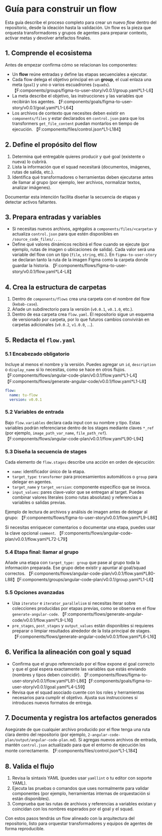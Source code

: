 # Guía para construir un flow

Esta guía describe el proceso completo para crear un nuevo *flow* dentro del repositorio, desde la ideación hasta la validación. Un flow es la pieza que orquesta transformadores y grupos de agentes para preparar contexto, activar metas y devolver artefactos finales.

## 1. Comprende el ecosistema

Antes de empezar confirma cómo se relacionan los componentes:

- Un **flow** reúne entradas y define las etapas secuenciales a ejecutar.
- Cada flow delega el objetivo principal en un **group**, el cual enlaza una meta (`goal`) y uno o varios escuadrones (`squads`). 【F:components/groups/figma-to-user-story/v0.0.1/group.yaml†L1-L6】
- La meta describe el objetivo, las instrucciones y las variables que recibirán los agentes. 【F:components/goals/figma-to-user-story/v0.0.1/goal.yaml†L1-L64】
- Los archivos de contexto que necesites deben existir en `components/files` y estar declarados en `control.json` para que los transformers `get_file_content` puedan montarlos en tiempo de ejecución. 【F:components/files/control.json†L1-L184】

## 2. Define el propósito del flow

1. Determina qué entregable quieres producir y qué goal (existente o nueva) lo cubrirá.
2. Lista la información que el squad necesitará (documentos, imágenes, rutas de salida, etc.).
3. Identifica qué transformadores o herramientas deben ejecutarse antes de llamar al grupo (por ejemplo, leer archivos, normalizar textos, analizar imágenes).

Documentar esta intención facilita diseñar la secuencia de etapas y detectar activos faltantes.

## 3. Prepara entradas y variables

- Si necesitas nuevos archivos, agrégalos a `components/files/<carpeta>` y actualiza `control.json` para que estén disponibles en `/source_code_files/...`.
- Define qué valores dinámicos recibirá el flow cuando se ejecute (por ejemplo, rutas de imagen o ubicaciones de salida). Cada valor será una variable del flow con un tipo (`file`, `string`, etc.). En `figma-to-user-story` se declaran tanto la ruta de la imagen Figma como la carpeta donde guardar la historia. 【F:components/flows/figma-to-user-story/v0.0.1/flow.yaml†L4-L8】

## 4. Crea la estructura de carpetas

1. Dentro de `components/flows` crea una carpeta con el nombre del flow (`kebab-case`).
2. Añade un subdirectorio para la versión (`v0.0.1`, `v0.1.0`, etc.).
3. Dentro de esa carpeta crea `flow.yaml`. El repositorio sigue un esquema de versionado por carpeta, por lo que futuros cambios convivirán en carpetas adicionales (`v0.0.2`, `v1.0.0`, ...).

## 5. Redacta el `flow.yaml`

### 5.1 Encabezado obligatorio

Incluye al menos el nombre y la versión. Puedes agregar un `id`, `description` o `display_name` si lo necesitas, como se hace en otros flujos. 【F:components/flows/angular-code-plan/v0.0.1/flow.yaml†L1-L4】【F:components/flows/generate-angular-code/v0.0.1/flow.yaml†L1-L8】

```yaml
flow:
  name: tu-flow
  version: v0.0.1
```

### 5.2 Variables de entrada

Bajo `flow.variables` declara cada input con su nombre y tipo. Estas variables podrán referenciarse dentro de los stages mediante claves `*_ref` (por ejemplo, `image_path_var_name`, `file_path_ref`). 【F:components/flows/angular-code-plan/v0.0.1/flow.yaml†L90-L94】

### 5.3 Diseña la secuencia de stages

Cada elemento de `flow.stages` describe una acción en orden de ejecución:

- `name`: identificador único de la etapa.
- `target_type`: `transformer` para procesamientos automáticos o `group` para delegar en agentes.
- `target_name` y `target_version`: componente específico que se invoca.
- `input_values`: pares clave-valor que se entregan al target. Puedes combinar valores literales (como rutas absolutas) y referencias a variables o salidas previas.

Ejemplo de lectura de archivos y análisis de imagen antes de delegar al grupo: 【F:components/flows/figma-to-user-story/v0.0.1/flow.yaml†L9-L86】

Si necesitas enriquecer comentarios o documentar una etapa, puedes usar la clave opcional `comment`. 【F:components/flows/angular-code-plan/v0.0.1/flow.yaml†L72-L79】

### 5.4 Etapa final: llamar al grupo

Añade una etapa con `target_type: group` que pase al grupo toda la información preparada. Ese grupo debe existir y apuntar al goal/squad correctos. 【F:components/flows/angular-code-plan/v0.0.1/flow.yaml†L80-L88】【F:components/groups/angular-code-plan/v0.0.1/group.yaml†L1-L6】

### 5.5 Opciones avanzadas

- Usa `iterator` e `iterator_parallelism` si necesitas iterar sobre colecciones producidas por etapas previas, como se observa en el flow `generate-angular-code`. 【F:components/flows/generate-angular-code/v0.0.1/flow.yaml†L9-L16】
- `pre_stages`, `post_stages` y `output_values` están disponibles si requieres preparar o limpiar resultados alrededor de la lista principal de stages. 【F:components/flows/generate-angular-code/v0.0.1/flow.yaml†L6-L16】

## 6. Verifica la alineación con goal y squad

- Confirma que el grupo referenciado por el flow expone el goal correcto y que el goal espera exactamente las variables que estás enviando (nombres y tipos deben coincidir). 【F:components/flows/figma-to-user-story/v0.0.1/flow.yaml†L81-L86】【F:components/goals/figma-to-user-story/v0.0.1/goal.yaml†L4-L59】
- Revisa que el squad asociado cuente con los roles y herramientas necesarios para cumplir el objetivo. Ajusta sus instrucciones si introduces nuevos formatos de entrega.

## 7. Documenta y registra los artefactos generados

Asegúrate de que cualquier archivo producido por el flow tenga una ruta clara dentro del repositorio (por ejemplo, `2-angular-code-plan/output/angular-code-plan.md`). Si agregas nuevos archivos de entrada, mantén `control.json` actualizado para que el entorno de ejecución los monte correctamente. 【F:components/files/control.json†L1-L184】

## 8. Valida el flujo

1. Revisa la sintaxis YAML (puedes usar `yamllint` o tu editor con soporte YAML).
2. Ejecuta las pruebas o comandos que uses normalmente para validar componentes (por ejemplo, herramientas internas de orquestación si están disponibles).
3. Comprueba que las rutas de archivos y referencias a variables existan y coincidan con los nombres esperados por el goal y el squad.

Con estos pasos tendrás un flow alineado con la arquitectura del repositorio, listo para orquestar transformadores y equipos de agentes de forma reproducible.

